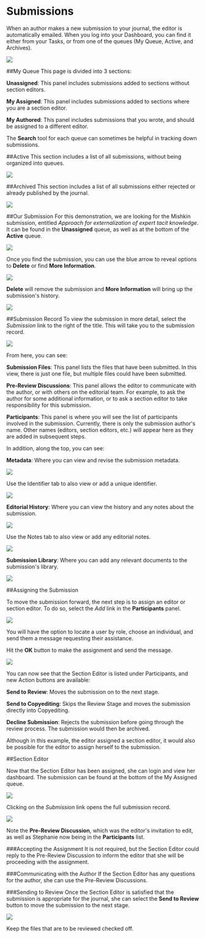 # Submissions

When an author makes a new submission to your journal, the editor is automatically emailed. When you log into your Dashboard, you can find it either from your Tasks, or from one of the queues (My Queue, Active, and Archives).

![](learning-ojs-3-ed-submissions.png)

##My Queue
This page is divided into 3 sections:

**Unassigned**: This panel includes submissions added to sections without section editors.

**My Assigned**: This panel includes submissions added to sections where you are a section editor.

**My Authored**: This panel includes submissions that you wrote, and should be assigned to a different editor.

The **Search** tool for each queue can sometimes be helpful in tracking down submissions.

##Active
This section includes a list of all submissions, without being organized into queues.

![](learning-ojs-3-ed-submissions-active.png)

##Archived
This section includes a list of all submissions either rejected or already published by the journal.

![](learning-ojs-3-ed-submissions-achived.png)

##Our Submission
For this demonstration, we are looking for the Mishkin submission, entitled *Approach for externalization of expert tacit knowledge*. It can be found in the **Unassigned** queue, as well as at the bottom of the **Active** queue.

![](learning-ojs-3-ed-submissions-unassigned.png)

Once you find the submission, you can use the blue arrow to reveal options to **Delete** or find **More Information**.

![](learning-ojs-3-ed-submissions-more-info.png)

**Delete** will remove the submission and **More Information** will bring up the submission's history.

![](learning-ojs-3-ed-submissions-history.png)

##Submission Record
To view the submission in more detail, select the *Submission* link to the right of the title. This will take you to the submission record.

![](learning-ojs-3-ed-submissions-record.png)

From here, you can see:

**Submission Files**: This panel lists the files that have been submitted. In this view, there is just one file, but multiple files could have been submitted.

**Pre-Review Discussions**: This panel allows the editor to communicate with the author, or with others on the editorial team. For example, to ask the author for some additional information, or to ask a section editor to take responsibility for this submission.

**Participants**: This panel is where you will see the list of participants involved in the submission. Currently, there is only the submission author's name. Other names (editors, section editors, etc.) will appear here as they are added in subsequent steps.

In addition, along the top, you can see:

**Metadata**: Where you can view and revise the submission metadata.

![](learning-ojs-3-ed-submissions-metadata.png)

Use the Identifier tab to also view or add a unique identifier.

![](learning-ojs-3-ed-submissions-identifiers.png)

**Editorial History**: Where you can view the history and any notes about the submission.

![](learning-ojs-3-ed-submissions-ed-history.png)

Use the Notes tab to also view or add any editorial notes.

![](learning-ojs-3-ed-submissions-notes.png)

**Submission Library**: Where you can add any relevant documents to the submission's library.

![](learning-ojs-3-ed-submissions-sub-library.png)


##Assigning the Submission

To move the submission forward, the next step is to assign an editor or section editor. To do so, select the *Add* link in the **Participants** panel.

![](learning-ojs-3-ed-submissions-add-participant.png)

You will have the option to locate a user by role, choose an individual, and send them a message requesting their assistance.

Hit the **OK** button to make the assignment and send the message.

![](learning-ojs-3-ed-submissions-se-added.png)

You can now see that the Section Editor is listed under Participants, and new Action buttons are available:

**Send to Review**: Moves the submission on to the next stage.

**Send to Copyediting**: Skips the Review Stage and moves the submission directly into Copyediting.

**Decline Submission**: Rejects the submission before going through the review process. The submission would then be archived.

Although in this example, the editor assigned a section editor, it would also be possible for the editor to assign herself to the submission.

##Section Editor

Now that the Section Editor has been assigned, she can login and view her dashboard. The submission can be found at the bottom of the My Assigned queue.

![](learning-ojs-3-ed-submissions-se-queue.png)

Clicking on the *Submission* link opens the full submission record.

![](learning-ojs-3-ed-submissions-se-record.png)

Note the **Pre-Review Discussion**, which was the editor's invitation to edit, as well as Stephanie now being in the **Participants** list.

###Accepting the Assignment
It is not required, but the Section Editor could reply to the Pre-Review Discussion to inform the editor that she will be proceeding with the assignment.

###Communicating with the Author
If the Section Editor has any questions for the author, she can use the Pre-Review Discussions.

###Sending to Review
Once the Section Editor is satisfied that the submission is appropriate for the journal, she can select the **Send to Review** button to move the submission to the next stage.

![](learning-ojs-3-ed-submissions-send-to-review.png)

 Keep the files that are to be reviewed checked off.



